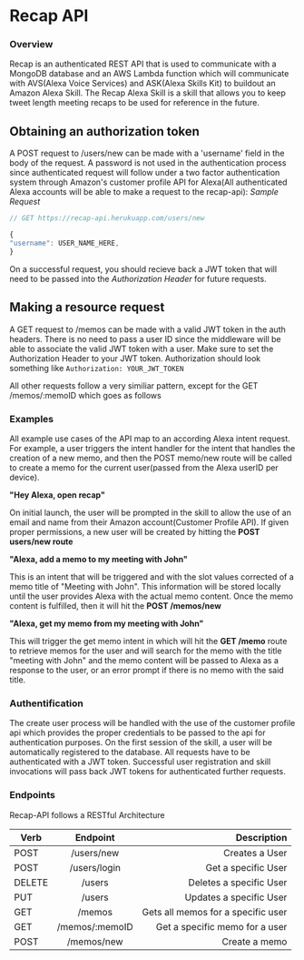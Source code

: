 # Recap API

### Overview

Recap is an authenticated REST API that is used to communicate with a MongoDB database and an AWS Lambda function which will communicate with AVS(Alexa Voice Services) and ASK(Alexa Skills Kit) to buildout an Amazon Alexa Skill. The Recap Alexa Skill is a skill that allows you to keep tweet length meeting recaps to be used for reference in the future.

## Obtaining an authorization token

A POST request to /users/new can be made with a 'username' field in the body of the request. A password is not used in the authentication process since authenticated request will follow under a two factor authentication system through Amazon's customer profile API for Alexa(All authenticated Alexa accounts will be able to make a request to the recap-api):
_Sample Request_

```js
// GET https://recap-api.herukuapp.com/users/new

{
"username": USER_NAME_HERE,
}

```

On a successful request, you should recieve back a JWT token that will need to be passed into the _Authorization Header_ for future requests.

## Making a resource request

A GET request to /memos can be made with a valid JWT token in the auth headers. There is no need to pass a user ID since the middleware will be able to associate the valid JWT token with a user. Make sure to set the Authorization Header to your JWT token. Authorization should look something like `Authorization: YOUR_JWT_TOKEN`

All other requests follow a very similiar pattern, except for the GET /memos/:memoID which goes as follows

### Examples

All example use cases of the API map to an according Alexa intent request. For example, a user triggers the intent handler for the intent that handles the creation of a new memo, and then the POST memo/new route will be called to create a memo for the current user(passed from the Alexa userID per device).

**"Hey Alexa, open recap"**

On initial launch, the user will be prompted in the skill to allow the use of an email and name from their Amazon account(Customer Profile API). If given proper permissions, a new user will be created by hitting the **POST users/new route**

**"Alexa, add a memo to my meeting with John"**

This is an intent that will be triggered and with the slot values corrected of a memo title of "Meeting with John". This information will be stored locally until the user provides Alexa with the actual memo content. Once the memo content is fulfilled, then it will hit the **POST /memos/new**

**"Alexa, get my memo from my meeting with John"**

This will trigger the get memo intent in which will hit the **GET /memo** route to retrieve memos for the user and will search for the memo with the title "meeting with John" and the memo content will be passed to Alexa as a response to the user, or an error prompt if there is no memo with the said title.

### Authentification

The create user process will be handled with the use of the customer profile api which provides the proper credentials to be passed to the api for authentication purposes. On the first session of the skill, a user will be automatically registered to the database. All requests have to be authenticated with a JWT token. Successful user registration and skill invocations will pass back JWT tokens for authenticated further requests.

### Endpoints

Recap-API follows a RESTful Architecture

| Verb   |    Endpoint    |                        Description |
| ------ | :------------: | ---------------------------------: |
| POST   |   /users/new   |                     Creates a User |
| POST   |  /users/login  |                Get a specific User |
| DELETE |     /users     |            Deletes a specific User |
| PUT    |     /users     |            Updates a specific User |
| GET    |     /memos     | Gets all memos for a specific user |
| GET    | /memos/:memoID |     Get a specific memo for a user |
| POST   |   /memos/new   |                      Create a memo |
